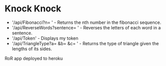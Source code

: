 # Knock Knock

* '/api/Fibonacci?n= ' - Returns the nth number in the fibonacci sequence.
* '/api/ReverseWords?sentence= ' - Reverses the letters of each word in a sentence.
* '/api/Token' - Displays my token
* '/api/TriangleType?a= &b= &c= ' - Returns the type of triangle given the lengths of its sides.

RoR app deployed to heroku
